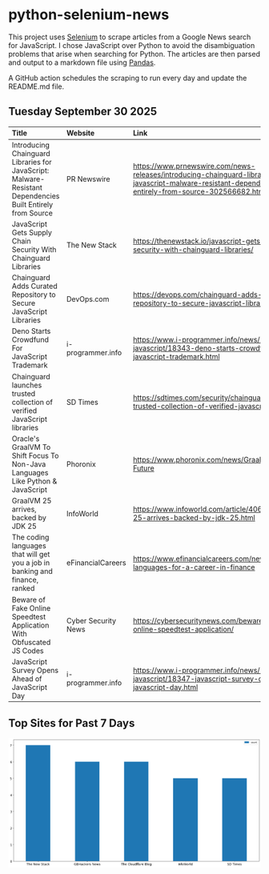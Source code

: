 # python-selenium-news

This project uses [Selenium](https://www.seleniumhq.org/) to scrape articles from a Google News search for JavaScript.
I chose JavaScript over Python to avoid the disambiguation problems that arise when searching for Python.
The articles are then parsed and output to a markdown file using [Pandas](https://pandas.pydata.org/).

A GitHub action schedules the scraping to run every day and update the README.md file.

## Tuesday September 30 2025


| Title                                                                                                      | Website             | Link                                                                                                                                                              |
|:-----------------------------------------------------------------------------------------------------------|:--------------------|:------------------------------------------------------------------------------------------------------------------------------------------------------------------|
| Introducing Chainguard Libraries for JavaScript: Malware-Resistant Dependencies Built Entirely from Source | PR Newswire         | https://www.prnewswire.com/news-releases/introducing-chainguard-libraries-for-javascript-malware-resistant-dependencies-built-entirely-from-source-302566682.html |
| JavaScript Gets Supply Chain Security With Chainguard Libraries                                            | The New Stack       | https://thenewstack.io/javascript-gets-supply-chain-security-with-chainguard-libraries/                                                                           |
| Chainguard Adds Curated Repository to Secure JavaScript Libraries                                          | DevOps.com          | https://devops.com/chainguard-adds-curated-repository-to-secure-javascript-libraries/                                                                             |
| Deno Starts Crowdfund For JavaScript Trademark                                                             | i-programmer.info   | https://www.i-programmer.info/news/167-javascript/18343-deno-starts-crowdfund-for-javascript-trademark.html                                                       |
| Chainguard launches trusted collection of verified JavaScript libraries                                    | SD Times            | https://sdtimes.com/security/chainguard-launches-trusted-collection-of-verified-javascript-libraries/                                                             |
| Oracle's GraalVM To Shift Focus To Non-Java Languages Like Python & JavaScript                             | Phoronix            | https://www.phoronix.com/news/GraalVM-Non-Java-Future                                                                                                             |
| GraalVM 25 arrives, backed by JDK 25                                                                       | InfoWorld           | https://www.infoworld.com/article/4061937/graalvm-25-arrives-backed-by-jdk-25.html                                                                                |
| The coding languages that will get you a job in banking and finance, ranked                                | eFinancialCareers   | https://www.efinancialcareers.com/news/programming-languages-for-a-career-in-finance                                                                              |
| Beware of Fake Online Speedtest Application With Obfuscated JS Codes                                       | Cyber Security News | https://cybersecuritynews.com/beware-of-fake-online-speedtest-application/                                                                                        |
| JavaScript Survey Opens Ahead of JavaScript Day                                                            | i-programmer.info   | https://www.i-programmer.info/news/167-javascript/18347-javascript-survey-opens-ahead-of-javascript-day.html                                                      |
## Top Sites for Past 7 Days

![Graph of Top Sites](https://raw.githubusercontent.com/dan-mba/python-selenium-news/main/last-week.png)
